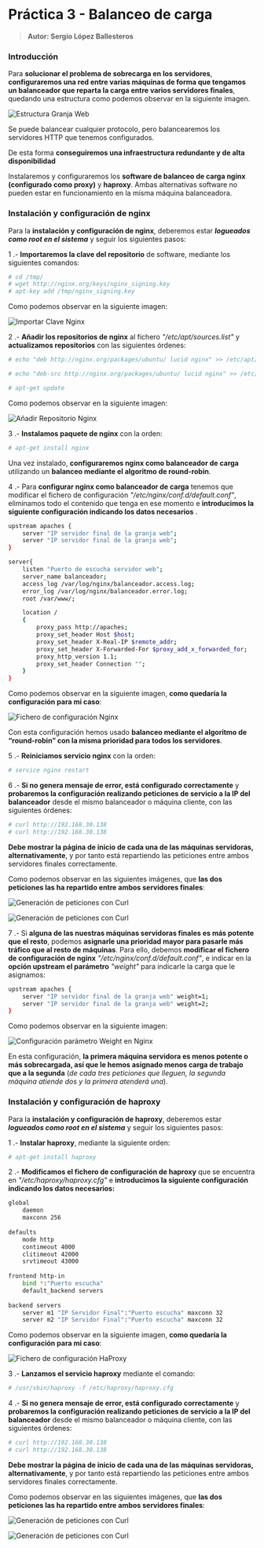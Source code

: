 # Práctica 3 - Balanceo de carga
> **Autor: Sergio López Ballesteros**

### Introducción
Para **solucionar el problema de sobrecarga en los servidores**, **configuraremos una red entre varias máquinas de forma que tengamos un balanceador que reparta la carga entre varios servidores finales**, quedando una estructura como podemos observar en la siguiente imagen.

![Estructura Granja Web][captura1]

Se puede balancear cualquier protocolo, pero balancearemos los servidores HTTP que tenemos configurados.

De esta forma **conseguiremos una infraestructura redundante y de alta disponibilidad**

Instalaremos y configuraremos los **software de balanceo de carga nginx (configurado como proxy)** y **haproxy**.
Ambas alternativas software no pueden estar en funcionamiento en la misma máquina balanceadora.

### Instalación y configuración de nginx
Para la **instalación y configuración de nginx**, deberemos estar ***logueados como root en el sistema*** y seguir los siguientes pasos:

1 .- **Importaremos la clave del repositorio** de software, mediante los siguientes comandos:

```sh
# cd /tmp/
# wget http://nginx.org/keys/nginx_signing.key
# apt-key add /tmp/nginx_signing.key
```

Como podemos observar en la siguiente imagen:

![Importar Clave Nginx][captura2]

2 .- **Añadir los repositorios de nginx** al fichero *"/etc/apt/sources.list"* y **actualizamos repositorios** con las siguientes órdenes:

```sh
# echo "deb http://nginx.org/packages/ubuntu/ lucid nginx" >> /etc/apt/sources.list

# echo "deb-src http://nginx.org/packages/ubuntu/ lucid nginx" >> /etc/apt/sources.list

# apt-get update
```

Como podemos observar en la siguiente imagen:

![Añadir Repositorio Nginx][captura3]

3 .- **Instalamos paquete de nginx** con la orden:

```sh
# apt-get install nginx
```

Una vez instalado, **configuraremos nginx como balanceador de carga** utilizando un **balanceo mediante el algoritmo de round-robin**.

4 .- Para **configurar nginx como balanceador de carga** tenemos que modificar el fichero de configuración *"/etc/nginx/conf.d/default.conf"*, eliminamos todo el contenido que tenga en ese momento e **introducimos la siguiente configuración indicando los datos necesarios** . 

```sh
upstream apaches {
	server "IP servidor final de la granja web";
	server "IP servidor final de la granja web";
}

server{
	listen "Puerto de escucha servidor web";
	server_name balanceador;
	access_log /var/log/nginx/balanceador.access.log;
	error_log /var/log/nginx/balanceador.error.log;
	root /var/www/;

	location /
	{
		proxy_pass http://apaches;
		proxy_set_header Host $host;
		proxy_set_header X-Real-IP $remote_addr;
		proxy_set_header X-Forwarded-For $proxy_add_x_forwarded_for;
		proxy_http_version 1.1;
		proxy_set_header Connection "";
	}
}
```

Como podemos observar en la siguiente imagen, **como quedaría la configuración para mi caso**:

![Fichero de configuración Nginx][captura4]

Con esta configuración hemos usado **balanceo mediante el algoritmo de “round-robin” con la misma prioridad para todos los servidores**.

5 .- **Reiniciamos servicio nginx** con la orden:

```sh
# service nginx restart
```

6 .- **Si no genera mensaje de error, está configurado correctamente** y **probaremos la configuración realizando peticiones de servicio a la IP del balanceador** desde el mismo balanceador o máquina cliente, con las siguientes órdenes:

```sh
# curl http://192.168.30.138
# curl http://192.168.30.138
```

**Debe mostrar la página de inicio de cada una de las máquinas servidoras, alternativamente**, y por tanto está repartiendo las peticiones entre ambos servidores finales correctamente.

Como podemos observar en las siguientes imágenes, que **las dos peticiones las ha repartido entre ambos servidores finales**:

![Generación de peticiones con Curl][captura5]

![Generación de peticiones con Curl][captura6]

7 .- Si **alguna de las nuestras máquinas servidoras finales es más potente que el resto**, podemos **asignarle una prioridad mayor para pasarle más tráfico que al resto de máquinas**. 
Para ello, debemos **modificar el fichero de configuración de nginx** *"/etc/nginx/conf.d/default.conf"*, e indicar en la **opción upstream el parámetro** *"weight"* para indicarle la carga que le asignamos:

```sh
upstream apaches {
	server "IP servidor final de la granja web" weight=1;
	server "IP servidor final de la granja web" weight=2;
}
```

Como podemos observar en la siguiente imagen:

![Configuración parámetro Weight en Nginx][captura7]

En esta configuración, **la primera máquina servidora es menos potente o más sobrecargada, así que le hemos asignado menos carga de trabajo que a la segunda** (*de cada tres peticiones que lleguen, la segunda máquina atiende dos y la primera atenderá una*).


### Instalación y configuración de haproxy
Para la **instalación y configuración de haproxy**, deberemos estar ***logueados como root en el sistema*** y seguir los siguientes pasos:

1 .- **Instalar haproxy**, mediante la siguiente orden:

```sh
# apt-get install haproxy
```

2 .- **Modificamos el fichero de configuración de haproxy** que se encuentra en *"/etc/haproxy/haproxy.cfg"* e **introducimos la siguiente configuración indicando los datos necesarios:** 

```sh
global
	daemon
	maxconn 256
	
defaults
	mode http
	contimeout 4000
	clitimeout 42000
	srvtimeout 43000
	
frontend http-in
	bind *:"Puerto escucha"
	default_backend servers
	
backend servers
	server m1 "IP Servidor Final":"Puerto escucha" maxconn 32
	server m2 "IP Servidor Final":"Puerto escucha" maxconn 32
```

Como podemos observar en la siguiente imagen, **como quedaría la configuración para mi caso**:

![Fichero de configuración HaProxy][captura8]

3 .- **Lanzamos el servicio haproxy** mediante el comando:

```sh
# /usr/sbin/haproxy -f /etc/haproxy/haproxy.cfg
```

4 .- **Si no genera mensaje de error, está configurado correctamente** y **probaremos la configuración realizando peticiones de servicio a la IP del balanceador** desde el mismo balanceador o máquina cliente, con las siguientes órdenes:

```sh
# curl http://192.168.30.138
# curl http://192.168.30.138
```

**Debe mostrar la página de inicio de cada una de las máquinas servidoras, alternativamente**, y por tanto está repartiendo las peticiones entre ambos servidores finales correctamente.

Como podemos observar en las siguientes imágenes, que **las dos peticiones las ha repartido entre ambos servidores finales**:

![Generación de peticiones con Curl][captura5]

![Generación de peticiones con Curl][captura6]

[captura1]: https://github.com/sergiol29/UGR_SWAP/blob/master/Practica3/capturas/Estructura_GranjaWeb.png "Estructura Granja Web"

[captura2]: https://github.com/sergiol29/UGR_SWAP/blob/master/Practica3/capturas/Captura1_ImportarClaveNginx.PNG "Importar Clave Nginx"
   
[captura3]: https://github.com/sergiol29/UGR_SWAP/blob/master/Practica3/capturas/Captura2_AnadirRepositorio.PNG "Añadir Repositorio Nginx"

[captura4]: https://github.com/sergiol29/UGR_SWAP/blob/master/Practica3/capturas/Captura3_ConfiguracionNginx.PNG "Fichero de configuración Nginx"
   
[captura5]: https://github.com/sergiol29/UGR_SWAP/blob/master/Practica3/capturas/Captura4_1_Curl.PNG "Generación de peticiones con Curl"
   
[captura6]: https://github.com/sergiol29/UGR_SWAP/blob/master/Practica3/capturas/Captura4_Curl.PNG "Generación de peticiones con Curl"
   
[captura7]: https://github.com/sergiol29/UGR_SWAP/blob/master/Practica3/capturas/Captura5_Configuracion_Weight_Nginx.PNG "Configuración parametro Weight en Nginx"
   
[captura8]: https://github.com/sergiol29/UGR_SWAP/blob/master/Practica3/capturas/Captura6_Configuracion_haproxy.PNG "Fichero de configuración HaProxy"



